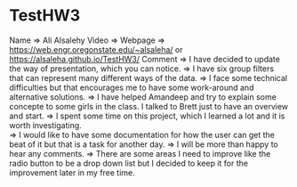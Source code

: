 # TestHW3

Name    => Ali Alsalehy
Video   => 
Webpage => https://web.engr.oregonstate.edu/~alsaleha/ or https://alsaleha.github.io/TestHW3/
Comment => I have decided to update the way of presentation, which you can notice.
        => I have six group filters that can represent many different ways of the data. 
        => I face some technical difficulties but that encourages me to have some work-around and alternative solutions. 
        => I have helped Amandeep and try to explain some concepte to some girls in the class. I talked to Brett just to have an overview and start.
        => I spent some time on this project, which I learned a lot and it is worth investigating.  
        => I would  like to have some documentation for how the user can get the beat of  it but that is a task for another day. 
        => I will be more than happy to hear any comments. 
        => There are some areas I need to improve like the radio button to be a drop down list but I decided to keep it for the improvement later in my free time. 

 
